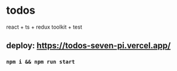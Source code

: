 # todos
react + ts + redux toolkit + test

## deploy: https://todos-seven-pi.vercel.app/

### `npm i && npm run start`
